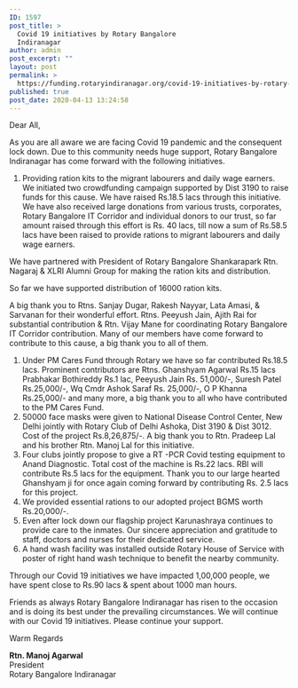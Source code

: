 ```yaml
---
ID: 1597
post_title: >
  Covid 19 initiatives by Rotary Bangalore
  Indiranagar
author: admin
post_excerpt: ""
layout: post
permalink: >
  https://funding.rotaryindiranagar.org/covid-19-initiatives-by-rotary-bangalore-indiranagar/
published: true
post_date: 2020-04-13 13:24:58
---
```

<!-- wp:paragraph -->
<p>Dear All,</p>
<!-- /wp:paragraph -->

<!-- wp:paragraph -->
<p>As you are all aware we are facing Covid 19 pandemic and the consequent lock down. Due to this community needs huge support, Rotary Bangalore Indiranagar has come forward with the following initiatives.</p>
<!-- /wp:paragraph -->

<!-- wp:list {"ordered":true} -->
<ol><li>Providing ration kits to the migrant labourers and daily wage earners. We initiated two crowdfunding campaign supported by Dist 3190 to raise funds for this cause. We have raised Rs.18.5 lacs through this initiative. We have also received large donations from various trusts, corporates, Rotary Bangalore IT Corridor and individual donors to our trust, so far amount raised through this effort is Rs. 40 lacs, till now a sum of Rs.58.5 lacs have been raised to provide rations to migrant labourers and daily wage earners. </li></ol>
<!-- /wp:list -->

<!-- wp:paragraph -->
<p>We have partnered with President of Rotary Bangalore Shankarapark Rtn. Nagaraj &amp; XLRI Alumni Group for making the ration kits and distribution. </p>
<!-- /wp:paragraph -->

<!-- wp:paragraph {"textColor":"luminous-vivid-amber"} -->
<p class="has-text-color has-luminous-vivid-amber-color">So far we have supported distribution of 16000 ration kits. </p>
<!-- /wp:paragraph -->

<!-- wp:paragraph -->
<p>A big thank you to Rtns. Sanjay Dugar, Rakesh Nayyar, Lata Amasi, &amp; Sarvanan for their wonderful effort. Rtns. Peeyush Jain, Ajith Rai for substantial contribution &amp; Rtn. Vijay Mane for coordinating Rotary Bangalore IT Corridor contribution. Many of our members have come forward to contribute to this cause, a big thank you to all of them.</p>
<!-- /wp:paragraph -->

<!-- wp:list {"ordered":true} -->
<ol><li>Under PM Cares Fund through Rotary we have so far contributed Rs.18.5 lacs. Prominent contributors are Rtns. Ghanshyam Agarwal  Rs.15 lacs Prabhakar Bothireddy Rs.1 lac, Peeyush Jain Rs. 51,000/-, Suresh Patel Rs.25,000/-, Wq Cmdr Ashok Saraf Rs. 25,000/-, O P Khanna Rs.25,000/- and many more, a big thank you to all who have contributed to the PM Cares Fund.</li><li>50000 face masks were given to National Disease Control Center, New Delhi jointly with Rotary Club of Delhi Ashoka, Dist 3190 &amp; Dist 3012.  Cost of the project Rs.8,26,875/-. A big thank you to Rtn. Pradeep Lal and his brother Rtn. Manoj Lal for this initiative.</li><li>Four clubs jointly propose to give a RT -PCR Covid testing equipment to Anand Diagnostic. Total cost of the machine is Rs.22 lacs. RBI will contribute Rs.5 lacs for the equipment. Thank you to our large hearted Ghanshyam ji for once again coming forward by contributing Rs. 2.5 lacs for this project.</li><li>We provided essential rations to our adopted project BGMS worth Rs.20,000/-.</li><li>Even after lock down our flagship project Karunashraya continues to provide care to the inmates. Our sincere appreciation and gratitude to staff, doctors and nurses for their dedicated service.</li><li>A hand wash facility was installed outside Rotary House of Service with poster of right hand wash technique to benefit the nearby community.</li></ol>
<!-- /wp:list -->

<!-- wp:paragraph {"textColor":"luminous-vivid-amber"} -->
<p class="has-text-color has-luminous-vivid-amber-color">Through our Covid 19 initiatives we have impacted 1,00,000 people, we have spent close to Rs.90 lacs &amp; spent about 1000 man hours.</p>
<!-- /wp:paragraph -->

<!-- wp:paragraph -->
<p>Friends as always Rotary Bangalore Indiranagar has risen to the occasion and is doing its best under the prevailing circumstances. We will continue with our Covid 19 initiatives. Please continue your support.</p>
<!-- /wp:paragraph -->

<!-- wp:paragraph -->
<p>Warm Regards</p>
<!-- /wp:paragraph -->

<!-- wp:paragraph -->
<p><strong>Rtn. Manoj Agarwal</strong><br>President<br>Rotary Bangalore Indiranagar</p>
<!-- /wp:paragraph -->

<!-- wp:paragraph -->
<p></p>
<!-- /wp:paragraph -->
